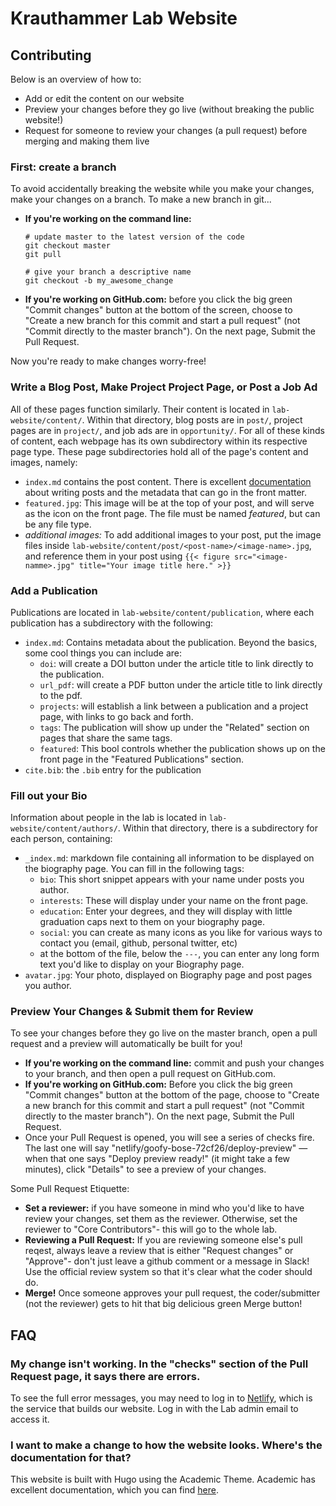 # Krauthammer Lab Website

## Contributing

Below is an overview of how to:
* Add or edit the content on our website
* Preview your changes before they go live (without breaking the public website!)
* Request for someone to review your changes (a pull request) before merging and making them live

### First: create a branch
To avoid accidentally breaking the website while you make your changes, make your changes on a branch. To make a new branch in git...

* **If you're working on the command line:** 
  ```
  # update master to the latest version of the code
  git checkout master
  git pull

  # give your branch a descriptive name
  git checkout -b my_awesome_change
  ```
* **If you're working on GitHub.com:** before you click the big green "Commit changes" button at the bottom of the screen, choose to "Create a new branch for this commit and start a pull request" (not "Commit directly to the master branch"). On the next page, Submit the Pull Request. 

Now you're ready to make changes worry-free!

### Write a Blog Post, Make Project Project Page, or Post a Job Ad
All of these pages function similarly. Their content is located in `lab-website/content/`. Within that directory, blog posts are in `post/`, project pages are in `project/`, and job ads are in `opportunity/`. For all of these kinds of content, each webpage has its own subdirectory within its respective page type. These page subdirectories hold all of the page's content and images, namely: 

  * `index.md` contains the post content. There is excellent [documentation](https://sourcethemes.com/academic/docs/managing-content/) about writing posts and the metadata that can go in the front matter. 
  * `featured.jpg`: This image will be at the top of your post, and will serve as the icon on the front page. The file must be named *featured*, but can be any file type.
  * *additional images:* To add additional images to your post, put the image files inside `lab-website/content/post/<post-name>/<image-name>.jpg`, and reference them in your post using `{{< figure src="<image-namme>.jpg" title="Your image title here." >}}`

### Add a Publication
Publications are located in `lab-website/content/publication`, where each publication has a subdirectory with the following:

  * `index.md`: Contains metadata about the publication. Beyond the basics, some cool things you can include are:
    * `doi`: will create a DOI button under the article title to link directly to the publication. 
    * `url_pdf`: will create a PDF button under the article title to link directly to the pdf. 
    * `projects`: will establish a link between a publication and a project page, with links to go back and forth.
    * `tags`: The publication will show up under the "Related" section on pages that share the same tags.
    * `featured`: This bool controls whether the publication shows up on the front page in the "Featured Publications" section.
  * `cite.bib`: the `.bib` entry for the publication

### Fill out your Bio
Information about people in the lab is located in `lab-website/content/authors/`. Within that directory, there is a subdirectory for each person, containing:
* `_index.md`: markdown file containing all information to be displayed on the biography page. You can fill in the following tags:
  * `bio`: This short snippet appears with your name under posts you author.
  * `interests`: These will display under your name on the front page.
  * `education`: Enter your degrees, and they will display with little graduation caps next to them on your biography page. 
  * `social`: you can create as many icons as you like for various ways to contact you (email, github, personal twitter, etc)
  * at the bottom of the file, below the `---`, you can enter any long form text you'd like to display on your Biography page.
* `avatar.jpg`: Your photo, displayed on Biography page and post pages you author. 


### Preview Your Changes & Submit them for Review
To see your changes before they go live on the master branch, open a pull request and a preview will automatically be built for you! 

* **If you're working on the command line:** commit and push your changes to your branch, and then open a pull request on GitHub.com. 
* **If you're working on GitHub.com:** Before you click the big green "Commit changes" button at the bottom of the page, choose to "Create a new branch for this commit and start a pull request" (not "Commit directly to the master branch"). On the next page, Submit the Pull Request. 
* Once your Pull Request is opened, you will see a series of checks fire. The last one will say "netlify/goofy-bose-72cf26/deploy-preview" — when that one says "Deploy preview ready!" (it might take a few minutes), click "Details" to see a preview of your changes. 

Some Pull Request Etiquette:
* **Set a reviewer:** if you have someone in mind who you'd like to have review your changes, set them as the reviewer. Otherwise, set the reviewer to "Core Contributors"- this will go to the whole lab. 
* **Reviewing a Pull Request:** If you are reviewing someone else's pull reqest, always leave a review that is either "Request changes" or "Approve"- don't just leave a github comment or a message in Slack! Use the official review system so that it's clear what the coder should do. 
* **Merge!** Once someone approves your pull request, the coder/submitter (not the reviewer) gets to hit that big delicious green Merge button!


## FAQ

### My change isn't working. In the "checks" section of the Pull Request page, it says there are errors. 
To see the full error messages, you may need to log in to [Netlify](https://app.netlify.com/sites/goofy-bose-72cf26/overview), which is the service that builds our website. Log in with the Lab admin email to access it.


### I want to make a change to how the website looks. Where's the documentation for that?
This website is built with Hugo using the Academic Theme. Academic has excellent documentation, which you can find [here](https://sourcethemes.com/academic/docs/managing-content/).
